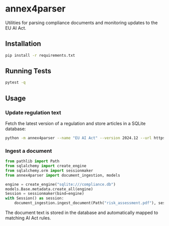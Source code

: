 # annex4parser

Utilities for parsing compliance documents and monitoring updates to the EU AI Act.

## Installation

```sh
pip install -r requirements.txt
```

## Running Tests

```sh
pytest -q
```

## Usage

### Update regulation text

Fetch the latest version of a regulation and store articles in a SQLite database:

```sh
python -m annex4parser --name "EU AI Act" --version 2024.12 --url https://example.com/ai-act.html
```

### Ingest a document

```python
from pathlib import Path
from sqlalchemy import create_engine
from sqlalchemy.orm import sessionmaker
from annex4parser import document_ingestion, models

engine = create_engine("sqlite:///compliance.db")
models.Base.metadata.create_all(engine)
Session = sessionmaker(bind=engine)
with Session() as session:
    document_ingestion.ingest_document(Path("risk_assessment.pdf"), session)
```

The document text is stored in the database and automatically mapped to matching AI Act rules.
